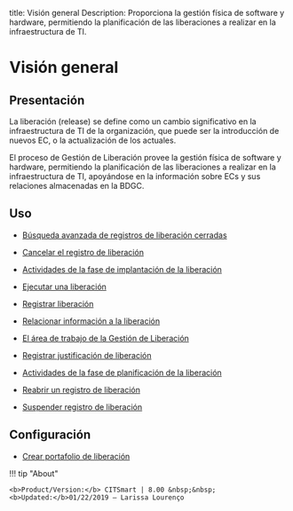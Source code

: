 title: Visión general
Description: Proporciona la gestión física de software y hardware, permitiendo la planificación de las liberaciones a realizar en la infraestructura de TI.
# Visión general


Presentación
------------

La liberación (release) se define como un cambio significativo en la infraestructura
de TI de la organización, que puede ser la introducción de nuevos EC, o la
actualización de los actuales.

El proceso de Gestión de Liberación provee la gestión física de
software y hardware, permitiendo la planificación de las liberaciones a realizar
en la infraestructura de TI, apoyándose en la información sobre ECs y sus
relaciones almacenadas en la BDGC.


Uso
-------

- [Búsqueda avanzada de registros de liberación cerradas](/es-es/citsmart-platform-8/processes/release/use/advanced-search-for-release.html)
 
- [Cancelar el registro de liberación](/es-es/citsmart-platform-8/processes/release/use/cancel-release.html)

- [Actividades de la fase de implantación de la liberación](/es-es/citsmart-platform-8/processes/release/use/deployment-release-activities.html)

- [Ejecutar una liberación](/es-es/citsmart-platform-8/processes/release/use/execute-release.html)

- [Registrar liberación](/es-es/citsmart-platform-8/processes/release/use/register-release-request.html)

- [Relacionar información a la liberación](/es-es/citsmart-platform-8/processes/release/use/relate-information-to-release.html)
   
- [El área de trabajo de la Gestión de Liberación](/es-es/citsmart-platform-8/processes/release/use/release-desktop.html)
   
- [Registrar justificación de liberación](/es-es/citsmart-platform-8/processes/release/use/release-justification.html)

- [Actividades de la fase de planificación de la liberación](/es-es/citsmart-platform-8/processes/release/use/release-planning-activities.html)
   
- [Reabrir un registro de liberación](/es-es/citsmart-platform-8/processes/release/use/reopen-release.html)

- [Suspender registro de liberación](/es-es/citsmart-platform-8/processes/release/use/suspend-release.html)

Configuración
-----------------

- [Crear portafolio de liberación](/es-es/citsmart-platform-8/processes/release/configuration/release-portfolio.html)
  
!!! tip "About"

    <b>Product/Version:</b> CITSmart | 8.00 &nbsp;&nbsp;
    <b>Updated:</b>01/22/2019 – Larissa Lourenço

